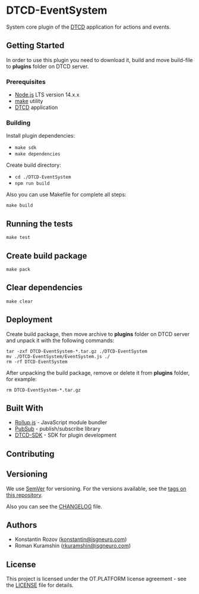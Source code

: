 # DTCD-EventSystem

System core plugin of the [DTCD](https://github.com/ISGNeuroTeam/DTCD) application for actions and events.

## Getting Started

In order to use this plugin you need to download it, build and move build-file to __plugins__ folder on DTCD server.

### Prerequisites

- [Node.js](https://nodejs.org/en/) LTS version 14.x.x
- [make](https://en.wikipedia.org/wiki/Make_(software)) utility
- [DTCD](https://github.com/ISGNeuroTeam/DTCD) application

### Building

Install plugin dependencies:
- `make sdk`
- `make dependencies`

Create build directory:
- `cd ./DTCD-EventSystem`
- `npm run build`

Also you can use Makefile for complete all steps:
```
make build
```

## Running the tests

```
make test
```

## Create build package

```
make pack
```

## Clear dependencies

```
make clear
```

## Deployment

Create build package, then move archive to __plugins__ folder on DTCD server and unpack it with the following commands:
```
tar -zxf DTCD-EventSystem-*.tar.gz ./DTCD-EventSystem
mv ./DTCD-EventSystem/EventSystem.js ./
rm -rf DTCD-EventSystem
```

After unpacking the build package, remove or delete it from __plugins__ folder, for example:
```
rm DTCD-EventSystem-*.tar.gz
```

## Built With

- [Rollup.js](https://rollupjs.org/guide/en/) - JavaScript module bundler
- [PubSub](https://github.com/mroderick/PubSubJS) - publish/subscribe library
- [DTCD-SDK](https://github.com/ISGNeuroTeam/DTCD-SDK) - SDK for plugin development

## Contributing


## Versioning

We use [SemVer](http://semver.org/) for versioning. For the versions available, see the [tags on this repository](https://github.com/ISGNeuroTeam/DTCD-EventSystem/tags).

Also you can see the [CHANGELOG](CHANGELOG.md) file.

## Authors

- Konstantin Rozov (konstantin@isgneuro.com)
- Roman Kuramshin (rkuramshin@isgneuro.com)

## License

This project is licensed under the OT.PLATFORM license agreement - see the [LICENSE](LICENSE.md) file for details.
